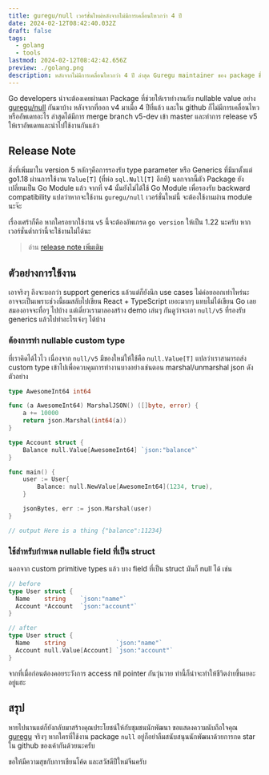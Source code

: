 ```yaml
---
title: guregu/null เวอร์ชั่นใหม่หลังจากไม่มีการเคลื่อนไหวกว่า 4 ปี
date: 2024-02-12T08:42:40.032Z
draft: false
tags:
  - golang
  - tools
lastmod: 2024-02-12T08:42:42.656Z
preview: ./golang.png
description: หลังจากไม่มีการเคลื่อนไหวกว่า 4 ปี ล่าสุด Guregu maintainer ของ package ชื่อดังอย่าง null ได้ merge และ release โค้ดเวอร์ชั่น 5 ที่ซัพพอร์ต Type Parameter แล้ว
---
```


Go developers น่าจะต้องเคยผ่านตา Package ที่ช่วยให้เราทำงานกับ nullable value อย่าง [guregu/null](https://github.com/guregu/null) กันมาบ้าง หลังจากที่ออก v4 มาเมื่อ 4 ปีที่แล้ว และใน github ก็ไม่มีการเคลื่อนไหวหรืออัพเดทอะไร ล่าสุดได้มีการ merge branch v5-dev เข้า master และทำการ release v5 ให้เราอัพเดทและนำไปใช้งานกันแล้ว

## Release Note

สิ่งที่เพิ่มมาใน version 5 หลักๆคือการรองรับ type parameter หรือ Generics ที่มีมาตั้งแต่ go1.18 ผ่านการใช้งาน `Value[T]` (ที่ห่อ `sql.Null[T]` อีกที) นอกจากนี้ตัว Package ยังเปลี่ยนเป็น Go Module แล้ว จากที่ v4 นั้นยังไม่ได้ใช้ Go Module เพื่อรองรับ backward compatibility แปลว่าหากจะใช้งาน `guregu/null` เวอร์ชั่นใหม่นี้ จะต้องใช้งานผ่าน module นะจ๊ะ

เรื่องเศร้าก็คือ หากใครอยากใช้งาน `v5` นี้จะต้องอัพเกรด `go version` ให้เป็น 1.22 นะครับ หากเวอร์ชั่นต่ำกว่านี้จะใช้งานไม่ได้นะ

> อ่าน [release note เพิ่มเติม](https://github.com/guregu/null/releases/tag/v5.0.0)

## ตัวอย่างการใช้งาน

เอาจริงๆ ถึงจะบอกว่า support generics แล้วแต่ก็ยังนึก use cases ไม่ค่อยออกเท่าไหร่นะ อาจจะเป็นเพราะช่วงนี้ผมสลับไปเขียน React + TypeScript เยอะมากๆ แทบไม่ได้เขียน Go เลย สมองอาจจะทื่อๆ ไปบ้าง แต่เดี๋ยวเรามาลองสร้าง demo เล่นๆ กันดูว่าจะเอา `null/v5` ที่รองรับ generics แล้วไปทำอะไรเจ๋งๆ ได้บ้าง

### ต้องการทำ nullable custom type

ที่เราคิดได้ไวไว เนื่องจาก `null/v5` มีของใหม่ให้ใช้คือ `null.Value[T]` แปลว่าเราสามารถส่ง custom type เข้าไปเพื่อควบคุมการทำงานบางอย่างเช่นตอน marshal/unmarshal json ดังตัวอย่าง

```go
type AwesomeInt64 int64

func (a AwesomeInt64) MarshalJSON() ([]byte, error) {
	a += 10000
	return json.Marshal(int64(a))
}

type Account struct {
	Balance null.Value[AwesomeInt64] `json:"balance"`
}

func main() {
	user := User{
		Balance: null.NewValue[AwesomeInt64](1234, true),
	}

	jsonBytes, err := json.Marshal(user)
}

// output Here is a thing {"balance":11234}
```

### ใช้สำหรับกำหนด nullable field ที่เป็น struct

นอกจาก custom primitive types แล้ว บาง field ที่เป็น struct มันก็ null ได้ เช่น

```go
// before
type User struct {
  Name    string    `json:"name"`
  Account *Account  `json:"account"`
}

// after
type User struct {
  Name    string              `json:"name"`
  Account null.Value[Account] `json:"account"`
}
```

จากที่เมื่อก่อนต้องคอยระวังการ access nil pointer กันวุ่นวาย ท่านี้ก็น่าจะทำให้ชีวิตง่ายขึ้นเยอะอยู่แฮะ

## สรุป

หายไปนานแต่ก็ยังกลับมาสร้างคุณประโยชน์ให้กับชุมชนนักพัฒนา ขอแสดงความนับถือใจคุณ [guregu](https://github.com/guregu) จริงๆ หากใครที่ใช้งาน package `null` อยู่ก็อย่าลืมสนับสนุนนักพัฒนาด้วยการกด star ใน github ของเค้ากันด้วยนะครับ

ขอให้มีความสุขกับการเขียนโค้ด และสวัสดีปีใหม่จีนครับ
